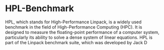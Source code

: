 # HPL-Benchmark
 HPL, which stands for High-Performance Linpack, is a widely used benchmark in the field of High-Performance Computing (HPC). It is designed to measure the floating-point performance of a computer system, particularly its ability to solve a dense system of linear equations. HPL is part of the Linpack benchmark suite, which was developed by Jack D
